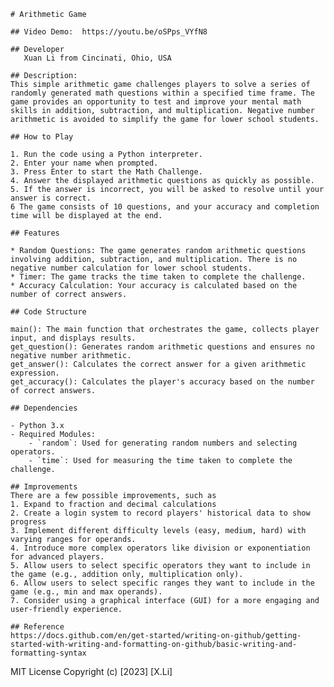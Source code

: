     # Arithmetic Game

    ## Video Demo:  https://youtu.be/oSPps_VYfN8

    ## Developer
       Xuan Li from Cincinati, Ohio, USA

    ## Description:
    This simple arithmetic game challenges players to solve a series of randomly generated math questions within a specified time frame. The game provides an opportunity to test and improve your mental math skills in addition, subtraction, and multiplication. Negative number arithmetic is avoided to simplify the game for lower school students.

    ## How to Play

    1. Run the code using a Python interpreter.
    2. Enter your name when prompted.
    3. Press Enter to start the Math Challenge.
    4. Answer the displayed arithmetic questions as quickly as possible.
    5. If the answer is incorrect, you will be asked to resolve until your answer is correct.
    6 The game consists of 10 questions, and your accuracy and completion time will be displayed at the end.

    ## Features

    * Random Questions: The game generates random arithmetic questions involving addition, subtraction, and multiplication. There is no negative number calculation for lower school students.
    * Timer: The game tracks the time taken to complete the challenge.
    * Accuracy Calculation: Your accuracy is calculated based on the number of correct answers.

    ## Code Structure

    main(): The main function that orchestrates the game, collects player input, and displays results.
    get_question(): Generates random arithmetic questions and ensures no negative number arithmetic.
    get_answer(): Calculates the correct answer for a given arithmetic expression.
    get_accuracy(): Calculates the player's accuracy based on the number of correct answers.

    ## Dependencies

    - Python 3.x
    - Required Modules:
        - `random`: Used for generating random numbers and selecting operators.
        - `time`: Used for measuring the time taken to complete the challenge.

    ## Improvements
    There are a few possible improvements, such as
    1. Expand to fraction and decimal calculations
    2. Create a login system to record players' historical data to show progress
    3. Implement different difficulty levels (easy, medium, hard) with varying ranges for operands.
    4. Introduce more complex operators like division or exponentiation for advanced players.
    5. Allow users to select specific operators they want to include in the game (e.g., addition only, multiplication only).
    6. Allow users to select specific ranges they want to include in the game (e.g., min and max operands).
    7. Consider using a graphical interface (GUI) for a more engaging and user-friendly experience.

    ## Reference
    https://docs.github.com/en/get-started/writing-on-github/getting-started-with-writing-and-formatting-on-github/basic-writing-and-formatting-syntax
    
MIT License
Copyright (c) [2023] [X.Li]

